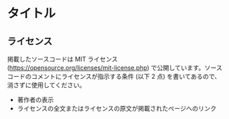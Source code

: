 # タイトル


## ライセンス
掲載したソースコードは MIT ライセンス (https://opensource.org/licenses/mit-license.php) で公開しています。ソースコードのコメントにライセンスが指示する条件 (以下 $2$ 点) を書いてあるので、消さずに使用してください。

- 著作者の表示
- ライセンスの全文またはライセンスの原文が掲載されたページへのリンク


